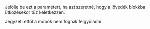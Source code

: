 Jelölje be ezt a paramétert, ha azt szeretné, hogy a lövedék blokkba ütközésekor tűz keletkezzen.

Jegyzet: ettől a mobok nem fognak felgyúladni